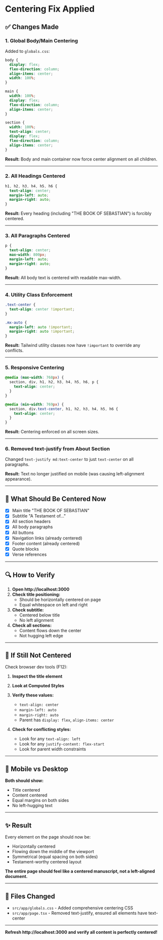 # Centering Fix Applied

## ✅ Changes Made

### 1. **Global Body/Main Centering**

Added to `globals.css`:

```css
body {
  display: flex;
  flex-direction: column;
  align-items: center;
  width: 100%;
}

main {
  width: 100%;
  display: flex;
  flex-direction: column;
  align-items: center;
}

section {
  width: 100%;
  text-align: center;
  display: flex;
  flex-direction: column;
  align-items: center;
}
```

**Result:** Body and main container now force center alignment on all children.

---

### 2. **All Headings Centered**

```css
h1, h2, h3, h4, h5, h6 {
  text-align: center;
  margin-left: auto;
  margin-right: auto;
}
```

**Result:** Every heading (including "THE BOOK OF SEBASTIAN") is forcibly centered.

---

### 3. **All Paragraphs Centered**

```css
p {
  text-align: center;
  max-width: 800px;
  margin-left: auto;
  margin-right: auto;
}
```

**Result:** All body text is centered with readable max-width.

---

### 4. **Utility Class Enforcement**

```css
.text-center {
  text-align: center !important;
}

.mx-auto {
  margin-left: auto !important;
  margin-right: auto !important;
}
```

**Result:** Tailwind utility classes now have `!important` to override any conflicts.

---

### 5. **Responsive Centering**

```css
@media (max-width: 768px) {
  section, div, h1, h2, h3, h4, h5, h6, p {
    text-align: center;
  }
}

@media (min-width: 769px) {
  section, div.text-center, h1, h2, h3, h4, h5, h6 {
    text-align: center;
  }
}
```

**Result:** Centering enforced on all screen sizes.

---

### 6. **Removed text-justify from About Section**

Changed `text-justify md:text-center` to just `text-center` on all paragraphs.

**Result:** Text no longer justified on mobile (was causing left-alignment appearance).

---

## 🎯 What Should Be Centered Now

- [x] Main title "THE BOOK OF SEBASTIAN"
- [x] Subtitle "A Testament of..."
- [x] All section headers
- [x] All body paragraphs
- [x] All buttons
- [x] Navigation links (already centered)
- [x] Footer content (already centered)
- [x] Quote blocks
- [x] Verse references

---

## 🔍 How to Verify

1. **Open http://localhost:3000**
2. **Check title positioning:**
   - Should be horizontally centered on page
   - Equal whitespace on left and right
3. **Check subtitle:**
   - Centered below title
   - No left alignment
4. **Check all sections:**
   - Content flows down the center
   - Not hugging left edge

---

## 🚨 If Still Not Centered

Check browser dev tools (F12):

1. **Inspect the title element**
2. **Look at Computed Styles**
3. **Verify these values:**
   - `text-align: center`
   - `margin-left: auto`
   - `margin-right: auto`
   - Parent has `display: flex`, `align-items: center`

4. **Check for conflicting styles:**
   - Look for any `text-align: left`
   - Look for any `justify-content: flex-start`
   - Look for parent width constraints

---

## 📱 Mobile vs Desktop

**Both should show:**
- Title centered
- Content centered
- Equal margins on both sides
- No left-hugging text

---

## ✨ Result

Every element on the page should now be:
- Horizontally centered
- Flowing down the middle of the viewport
- Symmetrical (equal spacing on both sides)
- Testament-worthy centered layout

**The entire page should feel like a centered manuscript, not a left-aligned document.**

---

## 🔧 Files Changed

- `src/app/globals.css` - Added comprehensive centering CSS
- `src/app/page.tsx` - Removed text-justify, ensured all elements have text-center

---

**Refresh http://localhost:3000 and verify all content is perfectly centered!**
